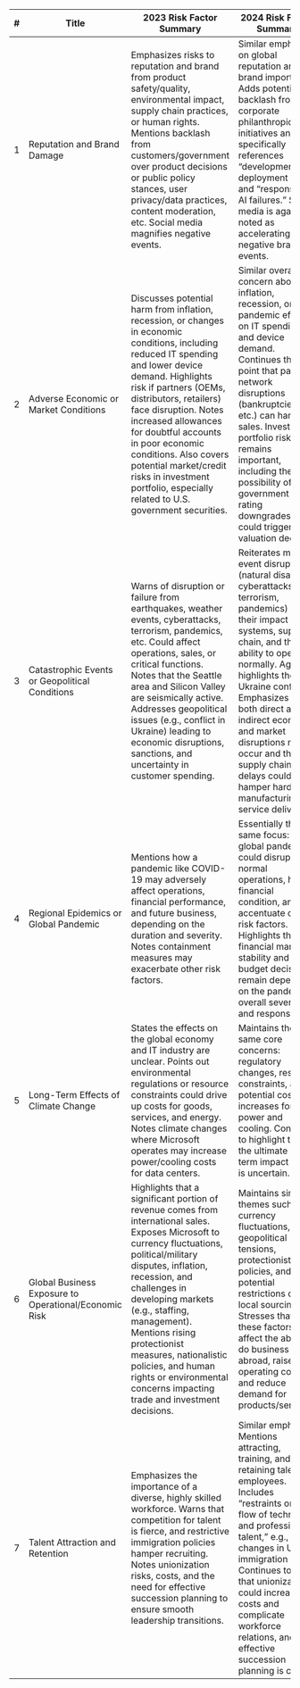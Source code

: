 | # | Title                                                | 2023 Risk Factor Summary                                                                                                                                                                                                                                                                                                                                                                                | 2024 Risk Factor Summary                                                                                                                                                                                                                                                                                                                                                                                          | Change                                                                                                                                                                                                                                                                                                                                                                                     |
|---|------------------------------------------------------|----------------------------------------------------------------------------------------------------------------------------------------------------------------------------------------------------------------------------------------------------------------------------------------------------------------------------------------------------------------------------------------------------------|-------------------------------------------------------------------------------------------------------------------------------------------------------------------------------------------------------------------------------------------------------------------------------------------------------------------------------------------------------------------------------------------------|---------------------------------------------------------------------------------------------------------------------------------------------------------------------------------------------------------------------------------------------------------------------------------------------------------------------------------------------------------------------------------------------|
| 1 | Reputation and Brand Damage                          | Emphasizes risks to reputation and brand from product safety/quality, environmental impact, supply chain practices, or human rights. Mentions backlash from customers/government over product decisions or public policy stances, user privacy/data practices, content moderation, etc. Social media magnifies negative events.                                                                                           | Similar emphasis on global reputation and brand importance. Adds potential backlash from corporate philanthropic initiatives and specifically references “development and deployment of AI” and “responsible AI failures.” Social media is again noted as accelerating negative brand events.                                                                                                            | Modified. The 2024 version adds references to philanthropic initiatives and AI-related activities (development, deployment, responsible AI), expanding the scope of potential reputational risks.                                                                                                                                                                             |
| 2 | Adverse Economic or Market Conditions               | Discusses potential harm from inflation, recession, or changes in economic conditions, including reduced IT spending and lower device demand. Highlights risk if partners (OEMs, distributors, retailers) face disruption. Notes increased allowances for doubtful accounts in poor economic conditions. Also covers potential market/credit risks in investment portfolio, especially related to U.S. government securities.               | Similar overall concern about inflation, recession, or pandemic effects on IT spending and device demand. Continues the point that partner network disruptions (bankruptcies, etc.) can hamper sales. Investment portfolio risk remains important, including the possibility of U.S. government debt rating downgrades that could trigger valuation declines.                                     | Modified. The language is largely similar, but expands the potential adverse impacts beyond “consolidated financial statements” to “financial condition and results of operations.” The fundamental risks remain the same, with slight shifts in phrasing.                                                                                                                       |
| 3 | Catastrophic Events or Geopolitical Conditions      | Warns of disruption or failure from earthquakes, weather events, cyberattacks, terrorism, pandemics, etc. Could affect operations, sales, or critical functions. Notes that the Seattle area and Silicon Valley are seismically active. Addresses geopolitical issues (e.g., conflict in Ukraine) leading to economic disruptions, sanctions, and uncertainty in customer spending.                                       | Reiterates major-event disruptions (natural disasters, cyberattacks, terrorism, pandemics) and their impact on systems, supply chain, and the ability to operate normally. Again highlights the Ukraine conflict. Emphasizes that both direct and indirect economic and market disruptions may occur and that supply chain delays could hamper hardware manufacturing or service delivery.             | Modified. The 2024 text adds stronger language around supply chain disruptions and more detail on both direct and indirect effects of conflicts. Continues emphasis on catastrophic event preparedness and resilience.                                                                                                                                                            |
| 4 | Regional Epidemics or Global Pandemic               | Mentions how a pandemic like COVID-19 may adversely affect operations, financial performance, and future business, depending on the duration and severity. Notes containment measures may exacerbate other risk factors.                                                                                                                                                                                  | Essentially the same focus: a global pandemic could disrupt normal operations, harm financial condition, and accentuate other risk factors. Highlights that financial market stability and budget decisions remain dependent on the pandemic’s overall severity and response.                                                                                                                  | Modified. Wording remains very similar, though 2024 explicitly specifies impact on “business, operations, financial condition, and results of operations.” Overall risk exposure remains the same.                                                                                                                                                                                          |
| 5 | Long-Term Effects of Climate Change                 | States the effects on the global economy and IT industry are unclear. Points out environmental regulations or resource constraints could drive up costs for goods, services, and energy. Notes climate changes where Microsoft operates may increase power/cooling costs for data centers.                                                                                                                 | Maintains the same core concerns: regulatory changes, resource constraints, and potential cost increases for power and cooling. Continues to highlight that the ultimate long-term impact on IT is uncertain.                                                                                                                                                                              | Largely unchanged. Both years convey uncertainty around climate change’s impact and potential rising operational costs.                                                                                                                                                                                                                                                                   |
| 6 | Global Business Exposure to Operational/Economic Risk | Highlights that a significant portion of revenue comes from international sales. Exposes Microsoft to currency fluctuations, political/military disputes, inflation, recession, and challenges in developing markets (e.g., staffing, management). Mentions rising protectionist measures, nationalistic policies, and human rights or environmental concerns impacting trade and investment decisions.                                     | Maintains similar themes such as currency fluctuations, geopolitical tensions, protectionist policies, and potential restrictions on local sourcing. Stresses that these factors can affect the ability to do business abroad, raise operating costs, and reduce demand for products/services.                                                                                           | Substantially the same. 2024 consolidates language around “global, regional, and local economic developments,” but the underlying risks are unchanged.                                                                                                                                                                                                                                   |
| 7 | Talent Attraction and Retention                     | Emphasizes the importance of a diverse, highly skilled workforce. Warns that competition for talent is fierce, and restrictive immigration policies hamper recruiting. Notes unionization risks, costs, and the need for effective succession planning to ensure smooth leadership transitions.                                                                                                           | Similar emphasis. Mentions attracting, training, and retaining talented employees. Includes “restraints on the flow of technical and professional talent,” e.g., from changes in U.S. immigration law. Continues to note that unionization could increase costs and complicate workforce relations, and that effective succession planning is crucial.                                         | Modified. The 2024 version specifically adds “training” as part of talent management and explicitly references “restraints on the flow of technical and professional talent” as a primary concern. The core themes remain the same.                                                                                                                                                 |